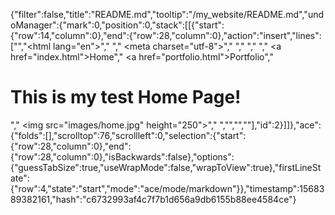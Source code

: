 {"filter":false,"title":"README.md","tooltip":"/my_website/README.md","undoManager":{"mark":0,"position":0,"stack":[[{"start":{"row":14,"column":0},"end":{"row":28,"column":0},"action":"insert","lines":["<!doctype html>","<html lang=\"en\">","  <head>","    <meta charset=\"utf-8\">","    <title>Home</title>","  </head>","  <body>","    <a href=\"index.html\">Home</a>","    <a href=\"portfolio.html\">Portfolio</a>","    <h1>This is my test Home Page!</h1>","    <img src=\"images/home.jpg\" height=\"250\">","  </body>","</html>","",""],"id":2}]]},"ace":{"folds":[],"scrolltop":76,"scrollleft":0,"selection":{"start":{"row":28,"column":0},"end":{"row":28,"column":0},"isBackwards":false},"options":{"guessTabSize":true,"useWrapMode":false,"wrapToView":true},"firstLineState":{"row":4,"state":"start","mode":"ace/mode/markdown"}},"timestamp":1568389382161,"hash":"c6732993af4c7f7b1d656a9db6155b88ee4584ce"}